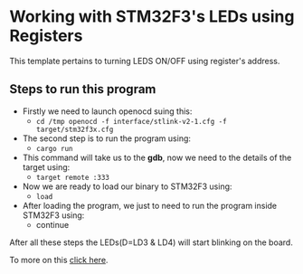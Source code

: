 # Working with STM32F3's LEDs using Registers
This template pertains to turning LEDS ON/OFF using register's address.

## Steps to run this program
* Firstly we need to launch openocd suing this:
  * `cd /tmp
    openocd -f interface/stlink-v2-1.cfg -f target/stm32f3x.cfg
    `
* The second step is to run the program using:
  * `cargo run`
* This command will take us to the **gdb**, now we need to the details of the target using:
  * `target remote :333`
* Now we are ready to load our binary to STM32F3 using:
  * `load`
* After loading the program, we just to need to run the program inside STM32F3 using:
  * continue

After all these steps the LEDs(D=LD3 & LD4) will start blinking on the board.

To more on this [click here](https://blog.knoldus.com/embedded-rust-turning-leds-on-off-using-registers/). 



